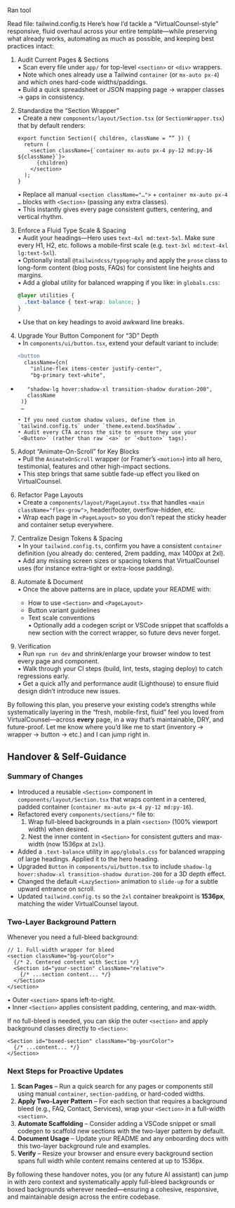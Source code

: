 Ran tool

Read file: tailwind.config.ts
Here’s how I’d tackle a “VirtualCounsel-style” responsive, fluid overhaul across your entire template—while preserving what already works, automating as much as possible, and keeping best practices intact:

1. Audit Current Pages & Sections  
   • Scan every file under `app/` for top-level `<section>` or `<div>` wrappers.  
   • Note which ones already use a Tailwind `container` (or `mx-auto px-4`) and which ones hard-code widths/paddings.  
   • Build a quick spreadsheet or JSON mapping page → wrapper classes → gaps in consistency.

2. Standardize the “Section Wrapper”  
   • Create a new `components/layout/Section.tsx` (or `SectionWrapper.tsx`) that by default renders:  
     ```tsx
     export function Section({ children, className = ”” }) {
       return (
         <section className={`container mx-auto px-4 py-12 md:py-16 ${className}`}>
           {children}
         </section>
       );
     }
     ```  
   • Replace all manual `<section className="…">` + `container mx-auto px-4 …` blocks with `<Section>` (passing any extra classes).  
   • This instantly gives every page consistent gutters, centering, and vertical rhythm.

3. Enforce a Fluid Type Scale & Spacing  
   • Audit your headings—Hero uses `text-4xl md:text-5xl`. Make sure every H1, H2, etc. follows a mobile-first scale (e.g. `text-3xl md:text-4xl lg:text-5xl`).  
   • Optionally install `@tailwindcss/typography` and apply the `prose` class to long-form content (blog posts, FAQs) for consistent line heights and margins.  
   • Add a global utility for balanced wrapping if you like: in `globals.css`:  
     ```css
     @layer utilities {
       .text-balance { text-wrap: balance; }
     }
     ```  
   • Use that on key headings to avoid awkward line breaks.

4. Upgrade Your Button Component for “3D” Depth  
   • In `components/ui/button.tsx`, extend your default variant to include:  
     ```diff
     <button
       className={cn(
         "inline-flex items-center justify-center",
         "bg-primary text-white",
+        "shadow-lg hover:shadow-xl transition-shadow duration-200",
         className
       )}
       …
     >
     ```  
   • If you need custom shadow values, define them in `tailwind.config.ts` under `theme.extend.boxShadow`.  
   • Audit every CTA across the site to ensure they use your `<Button>` (rather than raw `<a>` or `<button>` tags).

5. Adopt “Animate-On-Scroll” for Key Blocks  
   • Pull the `AnimateOnScroll` wrapper (or Framer’s `<motion>`) into all hero, testimonial, features and other high-impact sections.  
   • This step brings that same subtle fade-up effect you liked on VirtualCounsel.

6. Refactor Page Layouts  
   • Create a `components/layout/PageLayout.tsx` that handles `<main className="flex-grow">`, header/footer, overflow-hidden, etc.  
   • Wrap each page in `<PageLayout>` so you don’t repeat the sticky header and container setup everywhere.

7. Centralize Design Tokens & Spacing  
   • In your `tailwind.config.ts`, confirm you have a consistent `container` definition (you already do: centered, 2rem padding, max 1400px at 2xl).  
   • Add any missing screen sizes or spacing tokens that VirtualCounsel uses (for instance extra-tight or extra-loose padding).  

8. Automate & Document  
   • Once the above patterns are in place, update your README with:  
     - How to use `<Section>` and `<PageLayout>`  
     - Button variant guidelines  
     - Text scale conventions  
   • Optionally add a codegen script or VSCode snippet that scaffolds a new section with the correct wrapper, so future devs never forget.

9. Verification  
   • Run `npm run dev` and shrink/enlarge your browser window to test every page and component.  
   • Walk through your CI steps (build, lint, tests, staging deploy) to catch regressions early.  
   • Get a quick a11y and performance audit (Lighthouse) to ensure fluid design didn’t introduce new issues.

By following this plan, you preserve your existing code’s strengths while systematically layering in the “fresh, mobile-first, fluid” feel you loved from VirtualCounsel—across **every** page, in a way that’s maintainable, DRY, and future-proof. Let me know where you’d like me to start (inventory → wrapper → button → etc.) and I can jump right in.

## Handover & Self-Guidance

### Summary of Changes
- Introduced a reusable `<Section>` component in `components/layout/Section.tsx` that wraps content in a centered, padded container (`container mx-auto px-4 py-12 md:py-16`).
- Refactored every `components/sections/*` file to:
  1. Wrap full-bleed backgrounds in a plain `<section>` (100% viewport width) when desired.  
  2. Nest the inner content in `<Section>` for consistent gutters and max-width (now 1536px at `2xl`).
- Added a `.text-balance` utility in `app/globals.css` for balanced wrapping of large headings. Applied it to the hero heading.
- Upgraded `Button` in `components/ui/button.tsx` to include `shadow-lg hover:shadow-xl transition-shadow duration-200` for a 3D depth effect.
- Changed the default `<LazySection>` animation to `slide-up` for a subtle upward entrance on scroll.
- Updated `tailwind.config.ts` so the `2xl` container breakpoint is **1536px**, matching the wider VirtualCounsel layout.

### Two-Layer Background Pattern
Whenever you need a full-bleed background:
```tsx
// 1. Full-width wrapper for bleed
<section className="bg-yourColor">
  {/* 2. Centered content with Section */}
  <Section id="your-section" className="relative">
    {/* ...section content... */}
  </Section>
</section>
```
• Outer `<section>` spans left-to-right.  
• Inner `<Section>` applies consistent padding, centering, and max-width.

If no full-bleed is needed, you can skip the outer `<section>` and apply background classes directly to `<Section>`:
```tsx
<Section id="boxed-section" className="bg-yourColor">
  {/* ...content... */}
</Section>
```

### Next Steps for Proactive Updates
1. **Scan Pages** – Run a quick search for any pages or components still using manual `container`, `section-padding`, or hard-coded widths.  
2. **Apply Two-Layer Pattern** – For each section that requires a background bleed (e.g., FAQ, Contact, Services), wrap your `<Section>` in a full-width `<section>`.  
3. **Automate Scaffolding** – Consider adding a VSCode snippet or small codegen to scaffold new sections with the two-layer pattern by default.  
4. **Document Usage** – Update your README and any onboarding docs with this two-layer background rule and examples.  
5. **Verify** – Resize your browser and ensure every background section spans full width while content remains centered at up to 1536px.

By following these handover notes, you (or any future AI assistant) can jump in with zero context and systematically apply full-bleed backgrounds or boxed backgrounds wherever needed—ensuring a cohesive, responsive, and maintainable design across the entire codebase.
